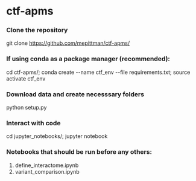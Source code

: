 # ctf-apms

### Clone the repository
git clone https://github.com/mepittman/ctf-apms/

### If using conda as a package manager (recommended):
cd ctf-apms/; 
conda create --name ctf_env --file requirements.txt; 
source activate ctf_env

### Download data and create necesssary folders
python setup.py

### Interact with code
cd jupyter_notebooks/; 
jupyter notebook

### Notebooks that should be run before any others:
1) define_interactome.ipynb
2) variant_comparison.ipynb
